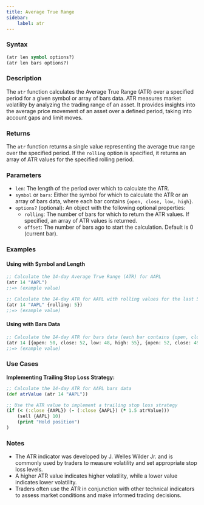 ```yaml
---
title: Average True Range
sidebar:
    label: atr
---
```


### Syntax

```clojure
(atr len symbol options?)
(atr len bars options?)
```

### Description

The `atr` function calculates the Average True Range (ATR) over a specified period for a given symbol or array of bars data. ATR measures market volatility by analyzing the trading range of an asset. It provides insights into the average price movement of an asset over a defined period, taking into account gaps and limit moves.

### Returns

The `atr` function returns a single value representing the average true range over the specified period. If the `rolling` option is specified, it returns an array of ATR values for the specified rolling period.

### Parameters

- `len`: The length of the period over which to calculate the ATR.
- `symbol` or `bars`: Either the symbol for which to calculate the ATR or an array of bars data, where each bar contains `{open, close, low, high}`.
- `options?` (optional): An object with the following optional properties:
  - `rolling`: The number of bars for which to return the ATR values. If specified, an array of ATR values is returned.
  - `offset`: The number of bars ago to start the calculation. Default is 0 (current bar).

### Examples

#### Using with Symbol and Length

```clojure
;; Calculate the 14-day Average True Range (ATR) for AAPL
(atr 14 "AAPL")
;;=> (example value)

;; Calculate the 14-day ATR for AAPL with rolling values for the last 5 days
(atr 14 "AAPL" {rolling: 5})
;;=> (example value)
```

#### Using with Bars Data

```clojure
;; Calculate the 14-day ATR for bars data (each bar contains {open, close, low, high})
(atr 14 [{open: 50, close: 52, low: 48, high: 55}, {open: 52, close: 49, low: 47, high: 54}, ...])
;;=> (example value)
```

### Use Cases

**Implementing Trailing Stop Loss Strategy:**
```clojure
;; Calculate the 14-day ATR for AAPL bars data
(def atrValue (atr 14 "AAPL"))

;; Use the ATR value to implement a trailing stop loss strategy
(if (< (:close {AAPL}) (- (:close {AAPL}) (* 1.5 atrValue)))
    (sell {AAPL} 10)
    (print "Hold position")
)
```

### Notes
- The ATR indicator was developed by J. Welles Wilder Jr. and is commonly used by traders to measure volatility and set appropriate stop loss levels.
- A higher ATR value indicates higher volatility, while a lower value indicates lower volatility.
- Traders often use the ATR in conjunction with other technical indicators to assess market conditions and make informed trading decisions.

